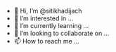 - 👋 Hi, I’m @sitikhadijach
- 👀 I’m interested in ...
- 🌱 I’m currently learning ...
- 💞️ I’m looking to collaborate on ...
- 📫 How to reach me ...

<!---
sitikhadijach/sitikhadijach is a ✨ special ✨ repository because its `README.md` (this file) appears on your GitHub profile.
You can click the Preview link to take a look at your changes.
--->
